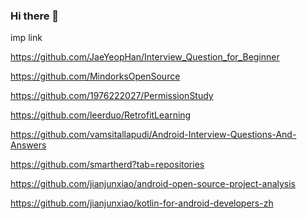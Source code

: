 ### Hi there 👋

<!--
**rohitjavanotes/rohitjavanotes** is a ✨ _special_ ✨ repository because its `README.md` (this file) appears on your GitHub profile.

Here are some ideas to get you started:

- 🔭 I’m currently working on ...
- 🌱 I’m currently learning ...
- 👯 I’m looking to collaborate on ...
- 🤔 I’m looking for help with ...
- 💬 Ask me about ...
- 📫 How to reach me: ...
- 😄 Pronouns: ...
- ⚡ Fun fact: ...
-->


imp link

https://github.com/JaeYeopHan/Interview_Question_for_Beginner

https://github.com/MindorksOpenSource

https://github.com/1976222027/PermissionStudy

https://github.com/leerduo/RetrofitLearning

https://github.com/vamsitallapudi/Android-Interview-Questions-And-Answers

https://github.com/smartherd?tab=repositories

https://github.com/jianjunxiao/android-open-source-project-analysis

https://github.com/jianjunxiao/kotlin-for-android-developers-zh
